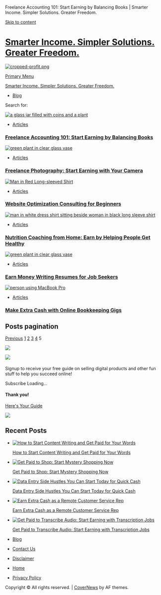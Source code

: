 Freelance Accounting 101: Start Earning by Balancing Books | Smarter Income. Simpler Solutions. Greater Freedom.



[Skip to content](#content)

[Smarter Income. Simpler Solutions. Greater Freedom.](https://digitalprofits.us/)
=================================================================================

[![cropped-profit.png](/wp-content/uploads/sites/1979/2025/02/cropped-profit.png)](https://suedurso.com/alliance)

[Primary Menu](#)


[Smarter Income. Simpler Solutions. Greater Freedom.](https://digitalprofits.us/)

* [Blog](https://digitalprofits.us/blog/)

Search for:

[![a glass jar filled with coins and a plant](/wp-content/uploads/sites/1979/2024/05/joqwsi9u_xm.jpg)](https://digitalprofits.us/freelance-accounting-101-start-earning-by-balancing-books/)

* [Articles](https://digitalprofits.us/category/articles/)



### [Freelance Accounting 101: Start Earning by Balancing Books](https://digitalprofits.us/freelance-accounting-101-start-earning-by-balancing-books/)

[![green plant in clear glass vase](/wp-content/uploads/sites/1979/2024/05/zvprbbmt8qa.jpg)](https://digitalprofits.us/freelance-photography-start-earning-with-your-camera/)

* [Articles](https://digitalprofits.us/category/articles/)



### [Freelance Photography: Start Earning with Your Camera](https://digitalprofits.us/freelance-photography-start-earning-with-your-camera/)

[![Man in Red Long-sleeved Shirt](/wp-content/uploads/sites/1979/2024/04/853151.jpg)](https://digitalprofits.us/website-optimization-consulting-for-beginners/)

* [Articles](https://digitalprofits.us/category/articles/)



### [Website Optimization Consulting for Beginners](https://digitalprofits.us/website-optimization-consulting-for-beginners/)

[![man in white dress shirt sitting beside woman in black long sleeve shirt](/wp-content/uploads/sites/1979/2024/04/376kn_isple.jpg)](https://digitalprofits.us/nutrition-coaching-from-home-earn-by-helping-people-get-healthy/)

* [Articles](https://digitalprofits.us/category/articles/)



### [Nutrition Coaching from Home: Earn by Helping People Get Healthy](https://digitalprofits.us/nutrition-coaching-from-home-earn-by-helping-people-get-healthy/)

[![green plant in clear glass vase](/wp-content/uploads/sites/1979/2024/05/zvprbbmt8qa-1.jpg)](https://digitalprofits.us/earn-money-writing-resumes-for-job-seekers/)

* [Articles](https://digitalprofits.us/category/articles/)



### [Earn Money Writing Resumes for Job Seekers](https://digitalprofits.us/earn-money-writing-resumes-for-job-seekers/)

[![person using MacBook Pro](/wp-content/uploads/sites/1979/2024/04/774scxd0ddu.jpg)](https://digitalprofits.us/make-extra-cash-with-online-bookkeeping-gigs/)

* [Articles](https://digitalprofits.us/category/articles/)



### [Make Extra Cash with Online Bookkeeping Gigs](https://digitalprofits.us/make-extra-cash-with-online-bookkeeping-gigs/)

Posts pagination
----------------

[Previous](https://digitalprofits.us/page/4/)
[1](https://digitalprofits.us/)
[2](https://digitalprofits.us/page/2/)
[3](https://digitalprofits.us/page/3/)
[4](https://digitalprofits.us/page/4/)
5



[![](https://directtopic.com/digitalprofits.us/wp-content/uploads/sites/1979/2025/02/e9de3717-dcf8-40e1-99d0-e5defafe1794.jpg)](https://suedurso.com/life-changing)

![](https://storage.mlcdn.com/account_image/615726/bJtksMMSqZ1k0EwZMZTTNpZe79Z1jos4sV2zJUrw.png)

#### 

Signup to receive your free guide on selling digital products and other fun stuff to help you succeed online!

Subscribe
Loading...

#### Thank you!

[Here's Your Guide](https://drive.google.com/file/d/1Qw4GzyNq9ltSlSKFhIJzLhbOuicMO0zl/view?usp=drive_link)

[![](https://directtopic.com/digitalprofits.us/wp-content/uploads/sites/1979/2024/11/300x300-Banner.webp)](https://suedurso.com/AICore)

Recent Posts
------------

* [![How to Start Content Writing and Get Paid for Your Words](/wp-content/uploads/sites/1979/2024/04/gh-msapoko0.jpg)](https://digitalprofits.us/how-to-start-content-writing-and-get-paid-for-your-words/)

  [How to Start Content Writing and Get Paid for Your Words](https://digitalprofits.us/how-to-start-content-writing-and-get-paid-for-your-words/)
* [![Get Paid to Shop: Start Mystery Shopping Now](/wp-content/uploads/sites/1979/2024/04/927022.jpg)](https://digitalprofits.us/get-paid-to-shop-start-mystery-shopping-now/)

  [Get Paid to Shop: Start Mystery Shopping Now](https://digitalprofits.us/get-paid-to-shop-start-mystery-shopping-now/)
* [![Data Entry Side Hustles You Can Start Today for Quick Cash](/wp-content/uploads/sites/1979/2024/05/4945405.jpg)](https://digitalprofits.us/data-entry-side-hustles-you-can-start-today-for-quick-cash/)

  [Data Entry Side Hustles You Can Start Today for Quick Cash](https://digitalprofits.us/data-entry-side-hustles-you-can-start-today-for-quick-cash/)
* [![Earn Extra Cash as a Remote Customer Service Rep](/wp-content/uploads/sites/1979/2024/05/fbp4d3tu19k.jpg)](https://digitalprofits.us/earn-extra-cash-as-a-remote-customer-service-rep/)

  [Earn Extra Cash as a Remote Customer Service Rep](https://digitalprofits.us/earn-extra-cash-as-a-remote-customer-service-rep/)
* [![Get Paid to Transcribe Audio: Start Earning with Transcription Jobs](/wp-content/uploads/sites/1979/2024/04/3756679.jpg)](https://digitalprofits.us/get-paid-to-transcribe-audio-start-earning-with-transcription-jobs/)

  [Get Paid to Transcribe Audio: Start Earning with Transcription Jobs](https://digitalprofits.us/get-paid-to-transcribe-audio-start-earning-with-transcription-jobs/)

* [Blog](https://digitalprofits.us/blog/)
* [Contact Us](https://digitalprofits.us/contact/)
* [Disclaimer](https://digitalprofits.us/disclaimer/)
* [Home](https://digitalprofits.us/home-2/)
* [Privacy Policy](https://digitalprofits.us/privacy-policy/)

Copyright © All rights reserved.  | 
[CoverNews](https://afthemes.com/products/covernews/) by AF themes.